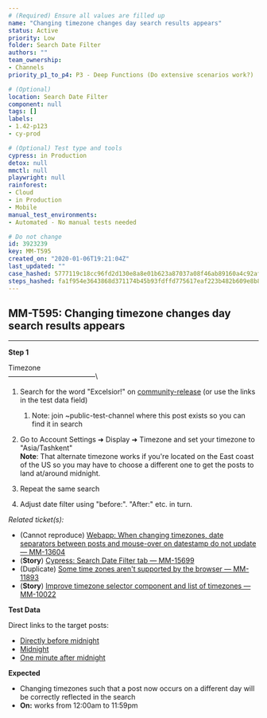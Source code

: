```yaml
---
# (Required) Ensure all values are filled up
name: "Changing timezone changes day search results appears"
status: Active
priority: Low
folder: Search Date Filter
authors: ""
team_ownership: 
- Channels
priority_p1_to_p4: P3 - Deep Functions (Do extensive scenarios work?)

# (Optional)
location: Search Date Filter
component: null
tags: []
labels: 
- 1.42-p123
- cy-prod

# (Optional) Test type and tools
cypress: in Production
detox: null
mmctl: null
playwright: null
rainforest: 
- Cloud
- in Production
- Mobile
manual_test_environments: 
- Automated - No manual tests needed

# Do not change
id: 3923239
key: MM-T595
created_on: "2020-01-06T19:21:04Z"
last_updated: ""
case_hashed: 5777119c18cc96fd2d130e8a8e01b623a87037a08f46ab89160a4c92af2d5266e53cc9c8cd0e7431a0d89fa6a49bb1b0
steps_hashed: fa1f954e3643868d371174b45b93fdffd775617eaf223b482b609e8b83fa8ff7e79ec6a7425273c6286a9a6819b39227
---
```


<!-- (Auto-generated) Based on frontmatter's "key" and "name" -->

## MM-T595: Changing timezone changes day search results appears

---

**Step 1**

Timezone\
–––––––––––––––––––––––––\\

1. Search for the word "Excelsior!" on [community-release](https://community-release.mattermost.com) (or use the links in the test data field)

   1. Note: join \~public-test-channel where this post exists so you can find it in search

2. Go to Account Settings ➜ Display ➜ Timezone and set your timezone to "Asia/Tashkent"\
   **Note**: That alternate timezone works if you're located on the East coast of the US so you may have to choose a different one to get the posts to land at/around midnight.

3. Repeat the same search

4. Adjust date filter using "before:". "After:" etc. in turn.

_Related ticket(s):_

- (Cannot reproduce) [Webapp: When changing timezones, date separators between posts and mouse-over on datestamp do not update — MM-13604](https://mattermost.atlassian.net/browse/MM-13604)
- (**Story**) [Cypress: Search Date Filter tab — MM-15699](https://mattermost.atlassian.net/browse/MM-15699)
- (Duplicate) [Some time zones aren't supported by the browser — MM-11893](https://mattermost.atlassian.net/browse/MM-11893)
- (**Story**) [Improve timezone selector component and list of timezones — MM-10022](https://mattermost.atlassian.net/browse/MM-10022)

**Test Data**

Direct links to the target posts:

- [Directly before midnight](https://community-release.mattermost.com/core/pl/c6tycismzbr8iynh9qcowf54oe)
- [Midnight](https://community-release.mattermost.com/core/pl/m1qjuae6jfrwj8x8ds75b1xsdr)
- [One minute after midnight](https://community-release.mattermost.com/core/pl/ogdjj8f16b8sujt5zbunhqnqcc)

**Expected**

- Changing timezones such that a post now occurs on a different day will be correctly reflected in the search
- **On:** works from 12:00am to 11:59pm
